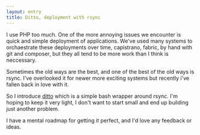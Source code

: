 ```yaml
---
layout: entry
title: Ditto, deployment with rsync
---
```


I use PHP too much. One of the more annoying issues we encounter is quick and simple deployment of applications. We've used many systems to orchaestrate these deployments over time, capistrano, fabric, by hand with git and composer, but they all tend to be more work than I think is neccessary.

Sometimes the old ways are the best, and one of the best of the old ways is rsync. I've overlooked it for newer more exciting systems but recently i've fallen back in love with it.

So I introduce [ditto](https://github.com/outrunthewolf/ditto "ditto: rsync for deployment") which is a simple bash wrapper around rsync. I'm hoping to keep it very light, I don't want to start small and end up building just another problem.

I have a mental roadmap for getting it perfect, and I'd love any feedback or ideas.

